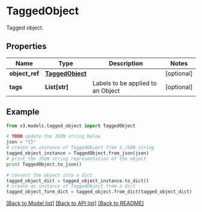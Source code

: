 # TaggedObject

Tagged object.

## Properties
Name | Type | Description | Notes
------------ | ------------- | ------------- | -------------
**object_ref** | [**TaggedObject**](TaggedObject.md) |  | [optional] 
**tags** | **List[str]** | Labels to be applied to an Object | [optional] 

## Example

```python
from v3.models.tagged_object import TaggedObject

# TODO update the JSON string below
json = "{}"
# create an instance of TaggedObject from a JSON string
tagged_object_instance = TaggedObject.from_json(json)
# print the JSON string representation of the object
print TaggedObject.to_json()

# convert the object into a dict
tagged_object_dict = tagged_object_instance.to_dict()
# create an instance of TaggedObject from a dict
tagged_object_form_dict = tagged_object.from_dict(tagged_object_dict)
```
[[Back to Model list]](../README.md#documentation-for-models) [[Back to API list]](../README.md#documentation-for-api-endpoints) [[Back to README]](../README.md)


